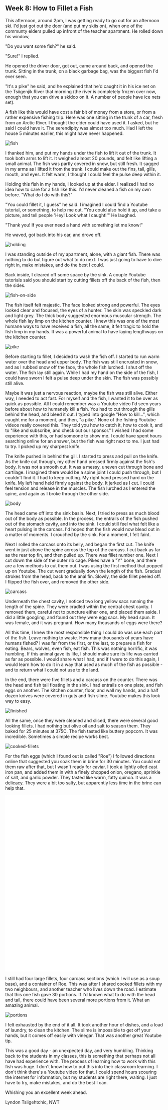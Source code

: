 ## Week 8: How to Fillet a Fish

This afternoon, around 2pm, I was getting ready to go out for an afternoon ski. I'd just got out the door (and put my skiis on), when one of the communty elders pulled up infront of the teacher apartment. He rolled down his window, 

"Do you want some fish?" he said.

"Sure!" I replied. 

He opened the driver door, got out, came around back, and opened the trunk. Sitting in the trunk, on a black garbage bag, was the biggest fish I'd ever seen. 

"It's a pike" he said, and he explained that he'd caught it in his ice net on the Tsiigenjik River that morning (the river is completely frozen over now, enough that you can drive a skidoo on it. A number of people have ice nets set). 

A fish like this would have cost a fair bit of money from a store, or from a rather expensive fishing trip. Here was one sitting in the trunk of a car, fresh from an Arctic River. I thought the elder could have used it. I asked, but he said I could have it. The serendipity was almost too much. Had I left the house 5 minutes earlier, this might have never happened.   

![fish](https://www.dropbox.com/scl/fi/y09go27osg2scrgjsb0y8/20241102_135332.jpg?rlkey=8piop9vu99dcpfqzifqyqc7jm&st=l7xfjgc9&raw=1)

I thanked him, and put my hands under the fish to lift it out of the trunk. It took both arms to lift it. It weighed almost 20 pounds, and felt like lifting a small animal. The fish was partly covered in snow, but still fresh. It sagged in my arms as I lifted it from the trunk. I could make out the fins, tail, gills, mouth, and eyes. It felt warm, I thought I could feel the pulse deep within it. 

Holding this fish in my hands, I looked up at the elder. I realized I had no idea how to care for a fish like this. I'd never cleaned a fish on my own before. "What do I do with this?"

"You could fillet it, I guess" he said. I imagined I could find a Youtube tutorial, or something, to help me out. "You could also hold it up, and take a picture, and tell people 'Hey! Look what I caught!'" He laughed. 

"Thank you! If you ever need a hand with something let me know!"

He waved, got back into his car, and drove off. 

![holding](https://www.dropbox.com/scl/fi/x802hc1i23bjmx586rrao/20241102_141618.jpg?rlkey=i8c2wqemll2qheo7pbl91mujr&st=4i9z5yd2&raw=1)

I was standing outside of my apartment, alone, with a giant fish. There was nothing to do but figure out what to do next. I was just going to have to dive right in, make mistakes, and do the best I could. 

Back inside, I cleared off some space by the sink. A couple Youtube tutorials said you should start by cutting fillets off the back of the fish, then the sides. 

![fish-on-side](https://www.dropbox.com/scl/fi/ozzib0tqvsprx15qgsbhz/20241102_141814.jpg?rlkey=ywfssvotof7keye5ycu9l1ju4&st=c5t35zs6&raw=1)

The fish itself felt majestic. The face looked strong and powerful. The eyes looked clear and focused, the eyes of a hunter. The skin was speckled dark and light grey. The thick body suggested enormous muscular strength. The whole fish lay limp on the kitchen counter. I knew this was one of the most humane ways to have received a fish, all the same, it felt tragic to hold the fish limp in my hands. It was a powerful animal to have laying lengthways on the kitchen counter.   

![pike](https://www.dropbox.com/scl/fi/z1le02hukxkpcresp5olg/20241102_142117.jpg?rlkey=9n9ye50eh6t053sx8sknxll9b&st=a5bmmpu2&raw=1)

Before starting to fillet, I decided to wash the fish off. I started to run warm water over the head and upper body. The fish was still encrusted in snow, and as I rubbed snow off the face, the whole fish lurched. I shut off the water. The fish lay still again. While I had my hand on the side of the fish, I could have sworn I felt a pulse deep under the skin. The fish was possibly still alive. 

Maybe it was just a nervous reaction, maybe the fish was still alive. Either way, I needed to act fast. For myself and the fish, I wanted it to be over as quick as possible. All I could remember was a Youtube video I'd seen years before about how to humanely kill a fish. You had to cut through the gills behind the head, and bleed it out. I typed into google "How to kill...", which caught me for a moment, and then, "a pike." None of the fishing Youtube videos really covered this. They told you how to catch it, how to cook it, and to "like and subscribe, and check out our sponsor." I wished I had some experience with this, or had someone to show me. I could have spent hours searching online for an answer, but the fish was right next to me. I just had to try. I picked up my sharpest knife. 

The knife pushed in behind the gill. I started to press and pull on the knife. As the knife cut through, my other hand pressed firmly against the fish's body. It was not a smooth cut. It was a messy, uneven cut through bone and cartilage. I imagined there would be a spine joint I could push through, but I couldn't find it. I had to keep cutting. My right hand pressed hard on the knife. My left hand held firmly against the body. It jerked as I cut. I could feel tension and release in the muscles. The fish lurched as I entered the spine, and again as I broke through the other side. 

![body](https://www.dropbox.com/scl/fi/k9xmetfhnaum5n2uffcrr/20241102_143519.jpg?rlkey=fprjh73g4hf6o9zi7y0e87wzw&st=tr56ywrr&raw=1)

The head came off into the sink basin. Next, I tried to press as much blood out of the body as possible. In the process, the entrails of the fish pushed out of the stomach cavity, and into the sink. I could still feel what felt like a heart pulsing in the carcass. I'd hoped that the fish would now blead out in a matter of moments. I crouched by the sink. For a moment, I felt faint. 

Next I rolled the carcass onto its belly, and began the first cut. The knife went in just above the spine across the top of the carcass. I cut back as far as the rear top fin, and then pulled up. There was fillet number one. Next I cut down the side of the outer rib cage. Pikes have a "Y" bone, and there are a few methods to cut them out. I was using the first method that popped up on Youtube. The cut went gradually down the length of the fish. Gradual strokes from the head, back to the anal fin. Slowly, the side fillet peeled off. I flipped the fish over, and removed the other side. 

![carcass](https://www.dropbox.com/scl/fi/zwhi03c2zyjkhb9bqfpw8/20241102_144720.jpg?rlkey=ya427cdmhnwqekbtkqcrk9kfx&st=jm165g8i&raw=1)

Underneath the chest cavity, I noticed two long yellow sacs running the length of the spine. They were cradled within the central chest cavity. I removed them, careful not to puncture either one, and placed them aside. I did a little googling, and found out they were egg sacs. My head spun. It was female, and it was pregnant. How many thousands of eggs were there?  

All this time, I knew the most responsible thing I could do was use each part of the fish. Leave nothing to waste. How many thousands of years have humans fished? I was far from the first, or the last, to prepare a fish for eating. Bears, wolves, even fish, eat fish. This was nothing horrific, it was humbling. If this animal gave its life, I should make sure its life was carried as far as possible. I would share what I had, and if I were to do this again, I would learn how to do it in a way that used as much of the fish as possible - and to return what I could not use to the land. 

In the end, there were five fillets and a carcass on the counter. There was the head and fish tail floating in the sink. I had entrails on one plate, and fish eggs on another. The kitchen counter, floor, and wall my hands, and a half dozen knives were covered in guts and fish slime. Youtube makes this look way to easy. 

![finished](https://www.dropbox.com/scl/fi/7ew5mg8xg772g6fjyzafx/20241102_152019.jpg?rlkey=80yc0oeqiuhvos1seb2tj7yri&st=a2x64491&raw=1)

All the same, once they were cleaned and sliced, there were several good looking fillets. I had nothing but olive oil and salt to season them. They baked for 25 minutes at 375C. The fish tasted like buttery popcorn. It was incredible. Sometimes a simple recipe works best. 

![cooked-fillets](https://www.dropbox.com/scl/fi/7d0z4tkh7g4m3xregn6ye/20241102_172537.jpg?rlkey=yuy5zy4k4dibo8q3sb4bb9o91&st=u4ay5fx4&raw=1)

For the fish eggs (which I found out is called "Roe") I followed directions online that suggested you soak them in brine for 30 minutes. You could eat them raw after that, but I wasn't ready for caviar. I took a lightly oiled cast iron pan, and added them in with a finely chopped onion, oregano, sprinkle of salt, and garlic powder. They tasted like warm, fatty quinoa. It was a delicacy. They were a bit too salty, but apparently less time in the brine can help that.

<iframe width="315" height="560"
src="[https://www.youtube.com/embed/<Shorts_video_code>](https://www.youtube.com/embed/IL0CIP1-jeE)"
title="YouTube video player"
frameborder="0"
allow="accelerometer; autoplay; clipboard-write; encrypted-media; gyroscope; picture-in-picture; web-share"
allowfullscreen></iframe>

I still had four large fillets, four carcass sections (which I will use as a soup base), and a container of Roe. This was after I shared cooked fillets with my two neighbours, and another teacher who lives down the road. I estimate that this one fish gave 30 portions. If I'd known what to do with the head and tail, there could have been several more portions from it. What an amazing animal. 

![portions](https://www.dropbox.com/scl/fi/3rize3q1gdbtkq80y520d/20241102_165632.jpg?rlkey=4rx0auihbtr40fibod6vwb2xr&st=o4bclk4i&raw=1)

I felt exhausted by the end of it all. It took another hour of dishes, and a load of laundry, to clean the kitchen. The slime is impossible to get off your hands, but it comes off easily with vinegar. That was another great Youtube tip.

This was a good day - an unexpected day, and very humbling. Thinking back to the students in my classes, this is something that perhaps not all have had experience with. The process of learning how to work with this fish was huge. I don't know how to put this into their classroom learning. I don't think there's a Youtube video for that. I could spend hours scouring the internet for information, but my students are right there, waiting. I just have to try, make mistakes, and do the best I can.      

Whishing you an excellent week ahead. 

Lyndon
Tsiigehtchic, NWT
